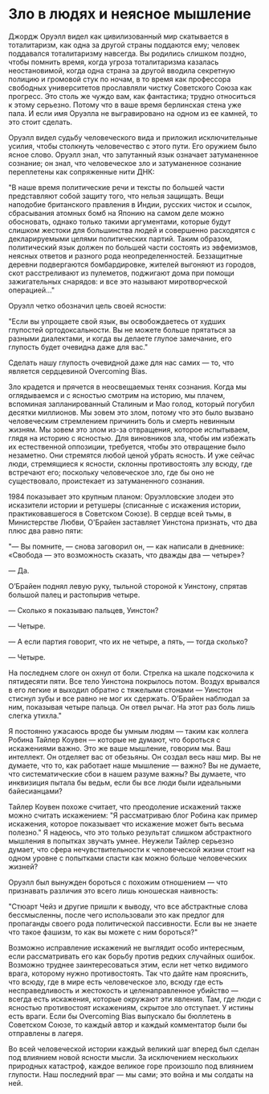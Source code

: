 # Зло в людях и неясное мышление
Джордж Оруэлл видел как цивилизованный мир скатывается в тоталитаризм, как одна за другой страны поддаются ему; человек поддавался тоталитаризму навсегда. Вы родились слишком поздно, чтобы помнить время, когда угроза тоталитаризма казалась неостановимой, когда одна страна за другой вводила секретную полицию и громовой стук по ночам, в то время как профессора свободных университетов прославляли чистку Советского Союза как прогресс. Это столь же чуждо вам, как фантастика; трудно относиться к этому серьезно. Потому что в ваше время берлинская стена уже пала. И если имя Оруэлла не выгравировано на одном из ее камней, то это стоит сделать.

Оруэлл видел судьбу человеческого вида и приложил исключительные усилия, чтобы столкнуть человечество с этого пути. Его оружием было ясное слово. Оруэлл знал, что запутанный язык означает затуманенное сознание; он знал, что человеческое зло и затуманенное сознание переплетены как сопряженные нити ДНК:

"В наше время политические речи и тексты по большей части представляют собой защиту того, что нельзя защищать. Вещи наподобие британского правления в Индии, русских чисток и ссылок, сбрасывания атомных бомб на Японию на самом деле можно обосновать, однако только такими аргументами, которые будут слишком жестоки для большинства людей и совершенно расходятся с декларируемыми целями политических партий. Таким образом, политический язык должен по большей части состоять из эвфемизмов, неясных ответов и разного рода неопределенностей. Беззащитные деревни подвергаются бомбардировке, жителей выгоняют из городов, скот расстреливают из пулеметов, поджигают дома при помощи зажигательных снарядов: и все это называют миротворческой операцией..."

Оруэлл четко обозначил цель своей ясности:

"Если вы упрощаете свой язык, вы освобождаетесь от худших глупостей ортодоксальности. Вы не можете больше прятаться за разными диалектами, и когда вы делаете глупое замечание, его глупость будет очевидна даже для вас."

Сделать нашу глупость очевидной даже для нас самих — то, что является сердцевиной Overcoming Bias.

Зло крадется и прячется в неосвещаемых тенях сознания. Когда мы оглядываемся и с ясностью смотрим на историю, мы плачем, вспоминая запланированный Сталиным и Мао голод, который погубил десятки миллионов. Мы зовем это злом, потому что это было вызвано человеческим стремлением причинить боль и смерть невинным жизням. Мы зовем это злом из-за отвращения, которое испытываем, глядя на историю с ясностью. Для виновников зла, чтобы им избежать их естественной оппозиции, требуется, чтобы это отвращение было незаметно. Они стремятся любой ценой убрать ясность. И уже сейчас люди, стремящиеся к ясности, склонны противостоять злу всюду, где встречают его; поскольку человеческое зло, где бы оно не существовало, проистекает из затуманенного сознания.

1984 показывает это крупным планом: Оруэлловские злодеи это исказители истории и ретушеры (списанные с искажения истории, практиковавшегося в Советском Союзе). В сердце всей тьмы, в Министерстве Любви, О'Брайен заставляет Уинстона признать, что два плюс два равно пяти:

"— Вы помните, — снова заговорил он, — как написали в дневнике: «Свобода — это возможность сказать, что дважды два — четыре»?

— Да.

О’Брайен поднял левую руку, тыльной стороной к Уинстону, спрятав большой палец и растопырив четыре.

— Сколько я показываю пальцев, Уинстон?

— Четыре.

— А если партия говорит, что их не четыре, а пять, — тогда сколько?

— Четыре.

На последнем слоге он охнул от боли. Стрелка на шкале подскочила к пятидесяти пяти. Все тело Уинстона покрылось потом. Воздух врывался в его легкие и выходил обратно с тяжелыми стонами — Уинстон стиснул зубы и все равно не мог их сдержать. О’Брайен наблюдал за ним, показывая четыре пальца. Он отвел рычаг. На этот раз боль лишь слегка утихла."

Я постоянно ужасаюсь вроде бы умным людям — таким как коллега Робина Тайлер Коувен — которые не думают, что бороться с искажениями важно. Это же ваше мышление, говорим мы. Ваш интеллект. Он отделяет вас от обезьяны. Он создал весь наш мир. Вы не думаете, что то, как работает наше мышление — важно? Вы не думаете, что систематические сбои в нашем разуме важны? Вы думаете, что инквизиция пытала бы ведьм, если бы все люди были идеальными байесианцами?

Тайлер Коувен похоже считает, что преодоление искажений также можно считать искажением: "Я рассматриваю блог Робина как пример искажения, которое показывает что искажение может быть весьма полезно." Я надеюсь, что это только результат слишком абстрактного мышления в попытках звучать умнее. Неужели Тайлер серьезно думает, что сфера нечувствительности к человеческой жизни стоит на одном уровне с попытками спасти как можно больше человеческих жизней?

Оруэлл был вынужден бороться с похожим отношением — что признавать различия это всего лишь юношеская наивность:

"Стюарт Чейз и другие пришли к выводу, что все абстрактные слова бессмысленны, после чего использовали это как предлог для пропаганды своего рода политической пассивности. Если вы не знаете что такое фашизм, то как вы можете с ним бороться?"

Возможно исправление искажений не выглядит особо интересным, если рассматривать его как борьбу против редких случайных ошибок. Возможно труднее заинтересоваться этим, если нет четко видимого врага, которому нужно противостоять. Так что дайте нам прояснить, что всюду, где в мире есть человеческое зло, всюду где есть несправедливость и жестокость и целенаправленное убийство — всегда есть искажения, которые окружают эти явления. Там, где люди с ясностью противостоят искажениям, скрытое зло отступает. У истины есть враги. Если бы Overcoming Bias выпускало бы бюллетень в Советском Союзе, то каждый автор и каждый комментатор были бы отправлены в лагеря.

Во всей человеческой истории каждый великий шаг вперед был сделан под влиянием новой ясности мысли. За исключением нескольких природных катастроф, каждое великое горе произошло под влиянием глупости. Наш последний враг — мы сами; это война и мы солдаты на ней.